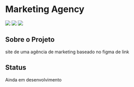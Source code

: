 # Marketing Agency
<span>
    <img src="https://img.shields.io/badge/typescript-blue?style=for-the-badge&logo=typescript&logoColor=white"/>
    <img src=https://img.shields.io/badge/Next-black?style=for-the-badge&logo=next.js&logoColor=white/>
    <img src="https://img.shields.io/badge/Sass-CC6699?style=for-the-badge&logo=sass&logoColor=white"/>
</span>


## Sobre o Projeto
site de uma agência de marketing baseado no figma de <a href="https://www.figma.com/community/file/1310540285547977869/alchemy-marketing-agency-landing-page-figma" style="text-decoration: none;" target="_blank">link</a>

## Status
Ainda em desenvolvimento
